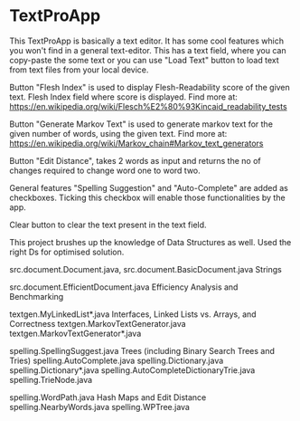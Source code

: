 # TextProApp

This TextProApp is basically a text editor. It has some cool features which you won't find in a general text-editor. This has a text field, where you can copy-paste the some text
or you can use "Load Text" button to load text from text files from your local device.

Button "Flesh Index" is used to display Flesh-Readability score of the given text. Flesh Index field where score is displayed.
Find more at: https://en.wikipedia.org/wiki/Flesch%E2%80%93Kincaid_readability_tests

Button "Generate Markov Text" is used to generate markov text for the given number of words, using the given text.
Find more at: https://en.wikipedia.org/wiki/Markov_chain#Markov_text_generators

Button "Edit Distance", takes 2 words as input and returns the no of changes required to change word one to word two.

General features "Spelling Suggestion" and "Auto-Complete" are added as checkboxes. Ticking this checkbox will enable those functionalities by the app.

Clear button to clear the text present in the text field.

This project brushes up the knowledge of Data Structures as well. Used the right Ds for optimised solution.

src.document.Document.java, src.document.BasicDocument.java                     Strings

src.document.EfficientDocument.java                                             Efficiency Analysis and Benchmarking

textgen.MyLinkedList*.java                                                      Interfaces, Linked Lists vs. Arrays, and Correctness
textgen.MarkovTextGenerator.java
textgen.MarkovTextGenerator*.java

spelling.SpellingSuggest.java                                                   Trees (including Binary Search Trees and Tries)
spelling.AutoComplete.java
spelling.Dictionary.java
spelling.Dictionary*.java
spelling.AutoCompleteDictionaryTrie.java
spelling.TrieNode.java

spelling.WordPath.java                                                          Hash Maps and Edit Distance
spelling.NearbyWords.java
spelling.WPTree.java


